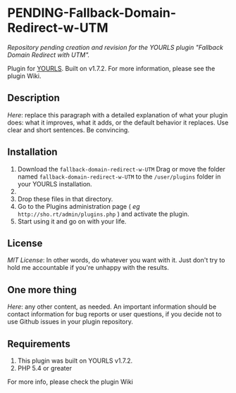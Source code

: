 # PENDING-Fallback-Domain-Redirect-w-UTM
*Repository pending creation and revision for the YOURLS plugin "Fallback Domain Redirect with UTM".*

Plugin for [YOURLS](https://github.com/YOURLS/YOURLS#readme). Built on v1.7.2.
For more information, please see the plugin Wiki.

Description
-----------
*Here*: replace this paragraph with a detailed explanation of what your plugin does: what it improves, what it adds, or the default behavior it replaces. Use clear and short sentences. Be convincing.



Installation
------------
1. Download the `fallback-domain-redirect-w-UTM` 
Drag or move the folder named `fallback-domain-redirect-w-UTM` to the `/user/plugins` folder in your YOURLS installation.
2. 
2. Drop these files in that directory.
3. Go to the Plugins administration page ( *eg* `http://sho.rt/admin/plugins.php` ) and activate the plugin.
4. Start using it and go on with your life.

License
-------
*MIT License*: In other words, do whatever you want with it. Just don't try to hold me accountable if you're unhappy with the results.

One more thing
--------------
*Here*: any other content, as needed. An important information should be contact information for bug reports or user questions, if you decide not to use Github issues in your plugin repository.

Requirements
------------
1. This plugin was built on YOURLS v1.7.2.
2. PHP 5.4 or greater

For more info, please check the plugin Wiki
